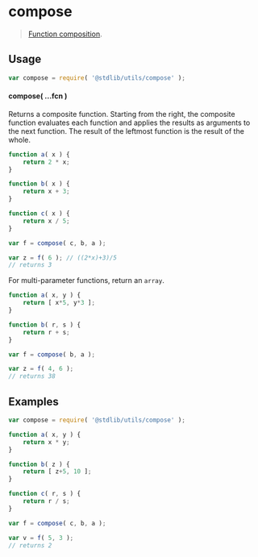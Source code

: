 # compose

> [Function composition][function-composition].


<!-- Section to include introductory text. Make sure to keep an empty line after the intro `section` element and another before the `/section` close. -->

<section class="intro">

</section>

<!-- /.intro -->

<!-- Package usage documentation. -->

<section class="usage">

## Usage

``` javascript
var compose = require( '@stdlib/utils/compose' );
```

#### compose( ...fcn )

Returns a composite function. Starting from the right, the composite function evaluates each function and applies the results as arguments to the next function. The result of the leftmost function is the result of the whole.

``` javascript
function a( x ) {
    return 2 * x;
}

function b( x ) {
    return x + 3;
}

function c( x ) {
    return x / 5;
}

var f = compose( c, b, a );

var z = f( 6 ); // ((2*x)+3)/5
// returns 3
```

For multi-parameter functions, return an `array`.

``` javascript
function a( x, y ) {
    return [ x*5, y*3 ];
}

function b( r, s ) {
    return r + s;
}

var f = compose( b, a );

var z = f( 4, 6 );
// returns 38
```

</section>

<!-- /.usage -->

<!-- Package usage notes. Make sure to keep an empty line after the `section` element and another before the `/section` close. -->

<section class="notes">

</section>

<!-- /.notes -->

<!-- Package usage examples. -->

<section class="examples">

## Examples

``` javascript
var compose = require( '@stdlib/utils/compose' );

function a( x, y ) {
    return x * y;
}

function b( z ) {
    return [ z+5, 10 ];
}

function c( r, s ) {
    return r / s;
}

var f = compose( c, b, a );

var v = f( 5, 3 );
// returns 2
```

</section>

<!-- /.examples -->

<!-- Section to include cited references. If references are included, add a horizontal rule *before* the section. Make sure to keep an empty line after the `section` element and another before the `/section` close. -->

<section class="references">

</section>

<!-- /.references -->

<!-- Section for all links. Make sure to keep an empty line after the `section` element and another before the `/section` close. -->

<section class="links">

[function-composition]: https://en.wikipedia.org/wiki/Function_composition_%28computer_science%29

</section>

<!-- /.links -->
